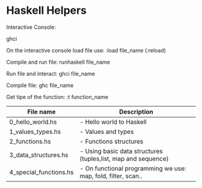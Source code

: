 # Haskell Helpers

Interactive Console:

ghci

On the interactive console load file use:
:load file_name (:reload)

Compile and run file:
runhaskell file_name

Run file and interact:
ghci file_name

Compile file:
ghc file_name

Get tipe of the function:
:t function_name

| File name        		| Description 												   |
| --------------------- |------------------------------------------------------------- |
| 0_hello_world.hs 		| - Hello world to Haskell |
| 1_values_types.hs 	| - Values and types |
| 2_functions.hs 		| - Functions structures |
| 3_data_structures.hs 	| - Using basic data structures (tuples,list, map and sequence) |
| 4_special_functions.hs| - On functional programming we use: map, fold, filter, scan.. |